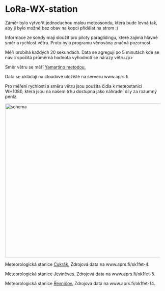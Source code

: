 
<h1>LoRa-WX-station</h1>
<p>Záměr bylo vytvořit jednoduchou malou meteosondu, která bude levná tak, aby ji bylo možné bez obav na kopci přidělat na strom :)</p>
<p>Informace ze sondy mají sloužit pro piloty paraglidingu, které zajímá hlavně směr a rychlost větru. Proto byla programu věnována značná pozornost.</p>
<p>Měří probíhá každých 20 sekundách. Data se agregují po 5 minutách kde se navíc spočítá průměrná hodnota vyhodnotí se nárazy větru./p>
<p>Směr větru se měří <a href="https://en.wikipedia.org/wiki/Yamartino_method">Yamartino metodou.</a> </a></p>
<p> Data se ukládají na cloudové uložiště na serveru www.aprs.fi.</p>
<p>Pro měření rychlosti a směru větru jsou použita čidla k meteostanici WH1080, která jsou na našem trhu dostupná jako náhradní díly za rozumný peníz.</p>
<p> </p>
<img src="https://github.com/ok1fet/LoRa-WX-station/blob/main/pictures/LoRaWX1b.jpg" width="720" height="500" alt="schema" />
</p>

<p>Meteorologická stanice <a href="http://cukrak.wz.cz/"> Cukrák.</a> Zdrojová data na www.aprs.fi/ok1fet-4.</a></p>
<p>Meteorologická stanice <a href="http://jevinka.wz.cz/"> Jeviněves.</a> Zdrojová data na www.aprs.fi/ok1fet-5.</a></p>
<p>Meteorologická stanice <a href="http://revnicov.wz.cz/"> Řevničov.</a> Zdrojová data na www.aprs.fi/ok1fet-14.</a></p>
